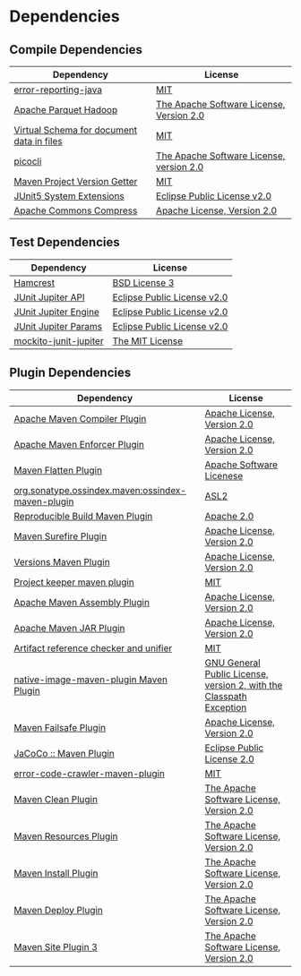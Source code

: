 <!-- @formatter:off -->
# Dependencies

## Compile Dependencies

| Dependency                                     | License                                       |
| ---------------------------------------------- | --------------------------------------------- |
| [error-reporting-java][0]                      | [MIT][1]                                      |
| [Apache Parquet Hadoop][2]                     | [The Apache Software License, Version 2.0][3] |
| [Virtual Schema for document data in files][4] | [MIT][1]                                      |
| [picocli][6]                                   | [The Apache Software License, version 2.0][3] |
| [Maven Project Version Getter][8]              | [MIT][1]                                      |
| [JUnit5 System Extensions][10]                 | [Eclipse Public License v2.0][11]             |
| [Apache Commons Compress][12]                  | [Apache License, Version 2.0][13]             |

## Test Dependencies

| Dependency                  | License                           |
| --------------------------- | --------------------------------- |
| [Hamcrest][14]              | [BSD License 3][15]               |
| [JUnit Jupiter API][16]     | [Eclipse Public License v2.0][17] |
| [JUnit Jupiter Engine][16]  | [Eclipse Public License v2.0][17] |
| [JUnit Jupiter Params][16]  | [Eclipse Public License v2.0][17] |
| [mockito-junit-jupiter][22] | [The MIT License][23]             |

## Plugin Dependencies

| Dependency                                              | License                                                                   |
| ------------------------------------------------------- | ------------------------------------------------------------------------- |
| [Apache Maven Compiler Plugin][24]                      | [Apache License, Version 2.0][13]                                         |
| [Apache Maven Enforcer Plugin][26]                      | [Apache License, Version 2.0][13]                                         |
| [Maven Flatten Plugin][28]                              | [Apache Software Licenese][3]                                             |
| [org.sonatype.ossindex.maven:ossindex-maven-plugin][30] | [ASL2][3]                                                                 |
| [Reproducible Build Maven Plugin][32]                   | [Apache 2.0][3]                                                           |
| [Maven Surefire Plugin][34]                             | [Apache License, Version 2.0][13]                                         |
| [Versions Maven Plugin][36]                             | [Apache License, Version 2.0][13]                                         |
| [Project keeper maven plugin][38]                       | [MIT][1]                                                                  |
| [Apache Maven Assembly Plugin][40]                      | [Apache License, Version 2.0][13]                                         |
| [Apache Maven JAR Plugin][42]                           | [Apache License, Version 2.0][13]                                         |
| [Artifact reference checker and unifier][44]            | [MIT][1]                                                                  |
| [native-image-maven-plugin Maven Plugin][46]            | [GNU General Public License, version 2, with the Classpath Exception][47] |
| [Maven Failsafe Plugin][48]                             | [Apache License, Version 2.0][13]                                         |
| [JaCoCo :: Maven Plugin][50]                            | [Eclipse Public License 2.0][51]                                          |
| [error-code-crawler-maven-plugin][52]                   | [MIT][1]                                                                  |
| [Maven Clean Plugin][54]                                | [The Apache Software License, Version 2.0][3]                             |
| [Maven Resources Plugin][56]                            | [The Apache Software License, Version 2.0][3]                             |
| [Maven Install Plugin][58]                              | [The Apache Software License, Version 2.0][3]                             |
| [Maven Deploy Plugin][60]                               | [The Apache Software License, Version 2.0][3]                             |
| [Maven Site Plugin 3][62]                               | [The Apache Software License, Version 2.0][3]                             |

[38]: https://github.com/exasol/project-keeper
[0]: https://github.com/exasol/error-reporting-java
[11]: http://www.eclipse.org/legal/epl-v20.html
[4]: https://github.com/exasol/virtual-schema-common-document-files
[3]: http://www.apache.org/licenses/LICENSE-2.0.txt
[34]: https://maven.apache.org/surefire/maven-surefire-plugin/
[54]: http://maven.apache.org/plugins/maven-clean-plugin/
[1]: https://opensource.org/licenses/MIT
[22]: https://github.com/mockito/mockito
[48]: https://maven.apache.org/surefire/maven-failsafe-plugin/
[47]: http://openjdk.java.net/legal/gplv2+ce.html
[8]: https://github.com/exasol/maven-project-version-getter
[12]: https://commons.apache.org/proper/commons-compress/
[36]: http://www.mojohaus.org/versions-maven-plugin/
[15]: http://opensource.org/licenses/BSD-3-Clause
[24]: https://maven.apache.org/plugins/maven-compiler-plugin/
[51]: https://www.eclipse.org/legal/epl-2.0/
[50]: https://www.jacoco.org/jacoco/trunk/doc/maven.html
[23]: https://github.com/mockito/mockito/blob/main/LICENSE
[32]: http://zlika.github.io/reproducible-build-maven-plugin
[46]: https://github.com/oracle/graal/tree/master/substratevm
[2]: https://parquet.apache.org
[13]: https://www.apache.org/licenses/LICENSE-2.0.txt
[26]: https://maven.apache.org/enforcer/maven-enforcer-plugin/
[17]: https://www.eclipse.org/legal/epl-v20.html
[58]: http://maven.apache.org/plugins/maven-install-plugin/
[16]: https://junit.org/junit5/
[30]: https://sonatype.github.io/ossindex-maven/maven-plugin/
[28]: https://www.mojohaus.org/flatten-maven-plugin/flatten-maven-plugin
[10]: https://github.com/itsallcode/junit5-system-extensions
[14]: http://hamcrest.org/JavaHamcrest/
[60]: http://maven.apache.org/plugins/maven-deploy-plugin/
[62]: http://maven.apache.org/plugins/maven-site-plugin/
[56]: http://maven.apache.org/plugins/maven-resources-plugin/
[44]: https://github.com/exasol/artifact-reference-checker-maven-plugin
[52]: https://github.com/exasol/error-code-crawler-maven-plugin
[42]: https://maven.apache.org/plugins/maven-jar-plugin/
[6]: http://picocli.info
[40]: https://maven.apache.org/plugins/maven-assembly-plugin/
